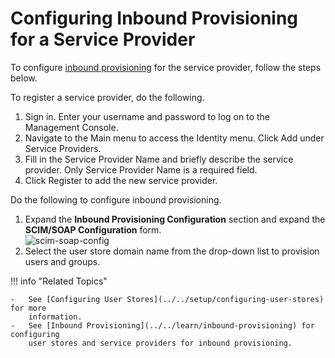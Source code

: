 # Configuring Inbound Provisioning for a Service Provider

To configure [inbound provisioning](../../learn/inbound-provisioning) for the
service provider, follow the steps below.

To register a service provider, do the following.

1. Sign in. Enter your username and password to log on to the Management Console. 
2. Navigate to the Main menu to access the Identity menu. Click Add under Service Providers.
3. Fill in the Service Provider Name and briefly describe the service provider. Only Service Provider Name is a required field.
4. Click Register to add the new service provider.

Do the following to configure inbound provisioning.

1. Expand the **Inbound Provisioning Configuration** section and expand
    the **SCIM/SOAP Configuration** form.  
    ![scim-soap-config](../assets/img/using-wso2-identity-server/scim-soap-config.png)
2. Select the user store domain name from the drop-down list to
    provision users and groups.

!!! info "Related Topics"

    -   See [Configuring User Stores](../../setup/configuring-user-stores) for more
        information.
    -   See [Inbound Provisioning](../../learn/inbound-provisioning) for configuring
        user stores and service providers for inbound provisioning.
